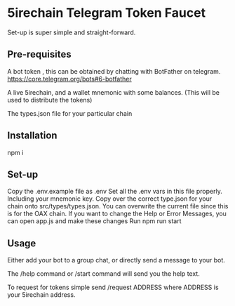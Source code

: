 # 5irechain Telegram Token Faucet
Set-up is super simple and straight-forward.

## Pre-requisites
A bot token , this can be obtained by chatting with BotFather on telegram. https://core.telegram.org/bots#6-botfather

A live 5irechain, and a wallet mnemonic with some balances. (This will be used to distribute the tokens)

The types.json file for your particular chain

## Installation
npm i

## Set-up
Copy the .env.example file as .env
Set all the .env vars in this file properly. Including your mnemonic key.
Copy over the correct type.json for your chain onto src/types/types.json. You can overwrite the current file since this is for the OAX chain.
If you want to change the Help or Error Messages, you can open app.js and make these changes
Run
npm run start

## Usage
Either add your bot to a group chat, or directly send a message to your bot.

The /help command or /start command will send you the help text.

To request for tokens simple send /request ADDRESS where ADDRESS is your 5irechain address.
